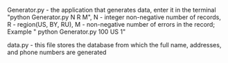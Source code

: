 Generator.py - the application that generates data, enter it in the terminal "python Generator.py N R M", N - integer non-negative number of records, R - region(US, BY, RU), M - non-negative number of errors in the record; 
Example " python Generator.py 100 US 1"

data.py - this file stores the database from which the full name, addresses, and phone numbers are generated